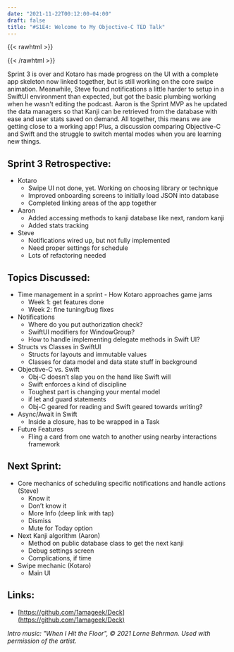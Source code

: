 ```yaml
---
date: "2021-11-22T00:12:00-04:00"
draft: false 
title: "#S1E4: Welcome to My Objective-C TED Talk"
---
```


{{< rawhtml >}}

{{< /rawhtml >}}

Sprint 3 is over and Kotaro has made progress on the UI with a complete app skeleton now linked together, but is still working on the core swipe animation. Meanwhile, Steve found notifications a little harder to setup in a SwiftUI environment than expected, but got the basic plumbing working when he wasn't editing the podcast. Aaron is the Sprint MVP as he updated the data managers so that Kanji can be retrieved from the database with ease and user stats saved on demand.  All together, this means we are getting close to a working app! Plus, a discussion comparing Objective-C and Swift and the struggle to switch mental modes when you are learning new things.

## Sprint 3 Retrospective:
- Kotaro
    - Swipe UI not done, yet. Working on choosing library or technique
    - Improved onboarding screens to initially load JSON into database
    - Completed linking areas of the app together
- Aaron
    - Added accessing methods to kanji database like next, random kanji
    - Added stats tracking
- Steve
    - Notifications wired up, but not fully implemented
    - Need proper settings for schedule
    - Lots of refactoring needed

## Topics Discussed:
- Time management in a sprint - How Kotaro approaches game jams
    - Week 1: get features done
    - Week 2: fine tuning/bug fixes
- Notifications
    - Where do you put authorization check?
    - SwiftUI modifiers for WindowGroup?
    - How to handle implementing delegate methods in Swift UI?
- Structs vs Classes in SwiftUI
    - Structs for layouts and immutable values
    - Classes for data model and data state stuff in background
- Objective-C vs. Swift
    - Obj-C doesn’t slap you on the hand like Swift will
    - Swift enforces a kind of discipline
    - Toughest part is changing your mental model
    - if let and guard statements
    - Obj-C geared for reading and Swift geared towards writing?
- Async/Await in Swift 
    - Inside a closure, has to be wrapped in a Task
- Future Features
    - Fling a card from one watch to another using nearby interactions framework

## Next Sprint:
- Core mechanics of scheduling specific notifications and handle actions (Steve)
    - Know it
    - Don’t know it
    - More Info (deep link with tap)
    - Dismiss
    - Mute for Today option
- Next Kanji algorithm (Aaron)
    - Method on public database class to get the next kanji
    - Debug settings screen
    - Complications, if time
- Swipe mechanic (Kotaro)
    - Main UI

## Links:
- [https://github.com/1amageek/Deck](https://github.com/1amageek/Deck)


*Intro music: "When I Hit the Floor", © 2021 Lorne Behrman. Used with permission of the artist.*

